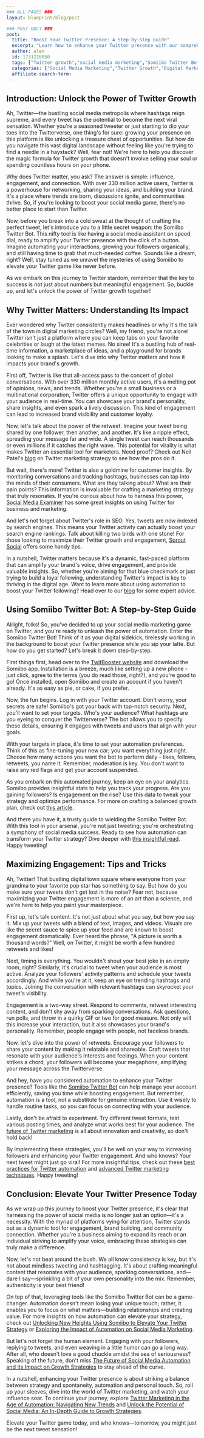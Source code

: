 ```yaml
---
### ALL PAGES ###
layout: blueprint/blog/post

### POST ONLY ###
post:
  title: "Boost Your Twitter Presence: A Step-by-Step Guide"
  excerpt: "Learn how to enhance your Twitter presence with our comprehensive step-by-step guide, leveraging the Somiibo Twitter Bot to boost engagement and grow your audience."
  author: alex
  id: 1731228850
  tags: ["Twitter growth","social media marketing","Somiibo Twitter Bot","increase followers","Twitter engagement"]
  categories: ["Social Media Marketing","Twitter Growth","Digital Marketing"]
  affiliate-search-term: 
---
```


## Introduction: Unlock the Power of Twitter Growth

Ah, Twitter—the bustling social media metropolis where hashtags reign supreme, and every tweet has the potential to become the next viral sensation. Whether you're a seasoned tweeter or just starting to dip your toes into the Twitterverse, one thing's for sure: growing your presence on this platform is like unlocking a treasure chest of opportunities. But how do you navigate this vast digital landscape without feeling like you're trying to find a needle in a haystack? Well, fear not! We're here to help you discover the magic formula for Twitter growth that doesn't involve selling your soul or spending countless hours on your phone.

Why does Twitter matter, you ask? The answer is simple: influence, engagement, and connection. With over 330 million active users, Twitter is a powerhouse for networking, sharing your ideas, and building your brand. It's a place where trends are born, discussions ignite, and communities thrive. So, if you're looking to boost your social media game, there's no better place to start than Twitter. 

Now, before you break into a cold sweat at the thought of crafting the perfect tweet, let's introduce you to a little secret weapon: the Somiibo Twitter Bot. This nifty tool is like having a social media assistant on speed dial, ready to amplify your Twitter presence with the click of a button. Imagine automating your interactions, growing your followers organically, and still having time to grab that much-needed coffee. Sounds like a dream, right? Well, stay tuned as we unravel the mysteries of using Somiibo to elevate your Twitter game like never before.

As we embark on this journey to Twitter stardom, remember that the key to success is not just about numbers but meaningful engagement. So, buckle up, and let's unlock the power of Twitter growth together!

## Why Twitter Matters: Understanding Its Impact

Ever wondered why Twitter consistently makes headlines or why it's the talk of the town in digital marketing circles? Well, my friend, you're not alone! Twitter isn't just a platform where you can keep tabs on your favorite celebrities or laugh at the latest memes. No siree! It's a bustling hub of real-time information, a marketplace of ideas, and a playground for brands looking to make a splash. Let's dive into why Twitter matters and how it impacts your brand's growth.

First off, Twitter is like that all-access pass to the concert of global conversations. With over 330 million monthly active users, it's a melting pot of opinions, news, and trends. Whether you're a small business or a multinational corporation, Twitter offers a unique opportunity to engage with your audience in real-time. You can showcase your brand's personality, share insights, and even spark a lively discussion. This kind of engagement can lead to increased brand visibility and customer loyalty.

Now, let's talk about the power of the retweet. Imagine your tweet being shared by one follower, then another, and another. It's like a ripple effect, spreading your message far and wide. A single tweet can reach thousands or even millions if it catches the right wave. This potential for virality is what makes Twitter an essential tool for marketers. Need proof? Check out Neil Patel's [blog](https://neilpatel.com/blog/twitter-marketing-strategy/) on Twitter marketing strategy to see how the pros do it.

But wait, there's more! Twitter is also a goldmine for customer insights. By monitoring conversations and tracking hashtags, businesses can tap into the minds of their consumers. What are they talking about? What are their pain points? This information is invaluable for crafting a marketing strategy that truly resonates. If you're curious about how to harness this power, [Social Media Examiner](https://www.socialmediaexaminer.com/how-to-use-twitter-for-business-and-marketing/) has some great insights on using Twitter for business and marketing.



And let's not forget about Twitter's role in SEO. Yes, tweets are now indexed by search engines. This means your Twitter activity can actually boost your search engine rankings. Talk about killing two birds with one stone! For those looking to maximize their Twitter growth and engagement, [Sprout Social](https://sproutsocial.com/insights/twitter-tips/) offers some handy tips.

In a nutshell, Twitter matters because it's a dynamic, fast-paced platform that can amplify your brand's voice, drive engagement, and provide valuable insights. So, whether you're aiming for that blue checkmark or just trying to build a loyal following, understanding Twitter's impact is key to thriving in the digital age. Want to learn more about using automation to boost your Twitter following? Head over to our [blog](https://twitbooster.com/blog/how-can-you-effectively-use-automation-to-boost-your-twitter-following) for some expert advice.

## Using Somiibo Twitter Bot: A Step-by-Step Guide

Alright, folks! So, you've decided to up your social media marketing game on Twitter, and you're ready to unleash the power of automation. Enter the Somiibo Twitter Bot! Think of it as your digital sidekick, tirelessly working in the background to boost your Twitter presence while you sip your latte. But how do you get started? Let's break it down step-by-step.

First things first, head over to the [TwitBooster website](https://twitbooster.com) and download the Somiibo app. Installation is a breeze, much like setting up a new phone - just click, agree to the terms (you do read those, right?), and you're good to go! Once installed, open Somiibo and create an account if you haven't already. It's as easy as pie, or cake, if you prefer.

Now, the fun begins. Log in with your Twitter account. Don't worry, your secrets are safe! Somiibo's got your back with top-notch security. Next, you'll want to set your targets. Who's your audience? What hashtags are you eyeing to conquer the Twitterverse? The bot allows you to specify these details, ensuring it engages with tweets and users that align with your goals. 

With your targets in place, it's time to set your automation preferences. Think of this as fine-tuning your new car; you want everything just right. Choose how many actions you want the bot to perform daily - likes, follows, retweets, you name it. Remember, moderation is key. You don't want to raise any red flags and get your account suspended. 

As you embark on this automated journey, keep an eye on your analytics. Somiibo provides insightful stats to help you track your progress. Are you gaining followers? Is engagement on the rise? Use this data to tweak your strategy and optimize performance. For more on crafting a balanced growth plan, check out [this article](https://twitbooster.com/blog/from-automation-to-engagement-crafting-a-balanced-twitter-growth-plan).

And there you have it, a trusty guide to wielding the Somiibo Twitter Bot. With this tool in your arsenal, you're not just tweeting; you're orchestrating a symphony of social media success. Ready to see how automation can transform your Twitter strategy? Dive deeper with [this insightful read](https://twitbooster.com/blog/unleashing-twitter-growth-the-role-of-automation-tools). Happy tweeting!

## Maximizing Engagement: Tips and Tricks

Ah, Twitter! That bustling digital town square where everyone from your grandma to your favorite pop star has something to say. But how do you make sure your tweets don't get lost in the noise? Fear not, because maximizing your Twitter engagement is more of an art than a science, and we're here to help you paint your masterpiece.

First up, let's talk content. It's not just about what you say, but how you say it. Mix up your tweets with a blend of text, images, and videos. Visuals are like the secret sauce to spice up your feed and are known to boost engagement dramatically. Ever heard the phrase, "A picture is worth a thousand words?" Well, on Twitter, it might be worth a few hundred retweets and likes!



Next, timing is everything. You wouldn't shout your best joke in an empty room, right? Similarly, it's crucial to tweet when your audience is most active. Analyze your followers' activity patterns and schedule your tweets accordingly. And while you're at it, keep an eye on trending hashtags and topics. Joining the conversation with relevant hashtags can skyrocket your tweet's visibility.

Engagement is a two-way street. Respond to comments, retweet interesting content, and don't shy away from sparking conversations. Ask questions, run polls, and throw in a quirky GIF or two for good measure. Not only will this increase your interaction, but it also showcases your brand's personality. Remember, people engage with people, not faceless brands.

Now, let's dive into the power of retweets. Encourage your followers to share your content by making it relatable and shareable. Craft tweets that resonate with your audience's interests and feelings. When your content strikes a chord, your followers will become your megaphone, amplifying your message across the Twitterverse.

And hey, have you considered automation to enhance your Twitter presence? Tools like the [Somiibo Twitter Bot](https://twitbooster.com/blog/is-automation-the-key-to-unlocking-your-twitter-growth-potential) can help manage your account efficiently, saving you time while boosting engagement. But remember, automation is a tool, not a substitute for genuine interaction. Use it wisely to handle routine tasks, so you can focus on connecting with your audience.

Lastly, don't be afraid to experiment. Try different tweet formats, test various posting times, and analyze what works best for your audience. The [future of Twitter marketing](https://twitbooster.com/blog/the-future-of-twitter-marketing-trends-and-innovations-in-2024) is all about innovation and creativity, so don't hold back!

By implementing these strategies, you'll be well on your way to increasing followers and enhancing your Twitter engagement. And who knows? Your next tweet might just go viral! For more insightful tips, check out these [best practices for Twitter automation](https://twitbooster.com/blog/what-are-the-best-practices-for-twitter-automation) and [advanced Twitter marketing techniques](https://twitbooster.com/blog/beyond-basics-advanced-twitter-marketing-techniques-for-2024). Happy tweeting!

## Conclusion: Elevate Your Twitter Presence Today

As we wrap up this journey to boost your Twitter presence, it's clear that harnessing the power of social media is no longer just an option—it's a necessity. With the myriad of platforms vying for attention, Twitter stands out as a dynamic tool for engagement, brand building, and community connection. Whether you're a business aiming to expand its reach or an individual striving to amplify your voice, embracing these strategies can truly make a difference.

Now, let's not beat around the bush. We all know consistency is key, but it's not about mindless tweeting and hashtagging. It's about crafting meaningful content that resonates with your audience, sparking conversations, and—dare I say—sprinkling a bit of your own personality into the mix. Remember, authenticity is your best friend!

On top of that, leveraging tools like the Somiibo Twitter Bot can be a game-changer. Automation doesn't mean losing your unique touch; rather, it enables you to focus on what matters—building relationships and creating value. For more insights on how automation can elevate your strategy, check out [Unlocking New Heights Using Somiibo to Elevate Your Twitter Strategy](https://twitbooster.com/blog/unlocking-new-heights-using-somiibo-to-elevate-your-twitter-strategy) or [Exploring the Impact of Automation on Social Media Marketing](https://twitbooster.com/blog/exploring-the-impact-of-automation-on-social-media-marketing).

But let's not forget the human element. Engaging with your followers, replying to tweets, and even weaving in a little humor can go a long way. After all, who doesn't love a good chuckle amidst the sea of seriousness? Speaking of the future, don't miss [The Future of Social Media Automation and Its Impact on Growth Strategies](https://twitbooster.com/blog/the-future-of-social-media-automation-and-its-impact-on-growth-strategies) to stay ahead of the curve.



In a nutshell, enhancing your Twitter presence is about striking a balance between strategy and spontaneity, automation and personal touch. So, roll up your sleeves, dive into the world of Twitter marketing, and watch your influence soar. To continue your journey, explore [Twitter Marketing in the Age of Automation: Navigating New Trends](https://twitbooster.com/blog/twitter-marketing-in-the-age-of-automation-navigating-new-trends) and [Unlock the Potential of Social Media: An In-Depth Guide to Growth Strategies](https://twitbooster.com/blog/unlock-the-potential-of-social-media-an-in-depth-guide-to-growth-strategies).

Elevate your Twitter game today, and who knows—tomorrow, you might just be the next tweet sensation!
